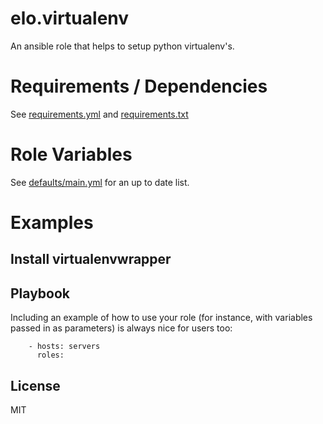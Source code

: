 # elo.virtualenv

An ansible role that helps to setup python virtualenv's.

# Requirements / Dependencies

See [requirements.yml](examples/requirements.yml) and [requirements.txt](examples/requirements.txt)

# Role Variables

See [defaults/main.yml](defaults/main.yml) for an up to date list.

# Examples

## Install virtualenvwrapper 

## Playbook 

Including an example of how to use your role (for instance, with variables passed in as parameters) is always nice for users too:

```
    - hosts: servers
      roles:

```

## License

MIT
